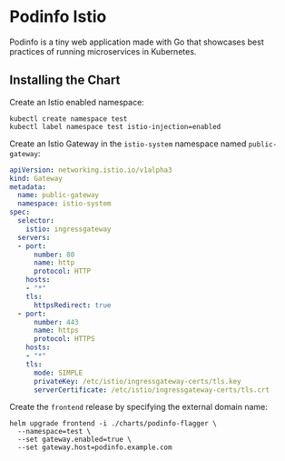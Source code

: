 # Podinfo Istio

Podinfo is a tiny web application made with Go 
that showcases best practices of running microservices in Kubernetes.

## Installing the Chart

Create an Istio enabled namespace:

```console
kubectl create namespace test
kubectl label namespace test istio-injection=enabled
```

Create an Istio Gateway in the `istio-system` namespace named `public-gateway`:

```yaml
apiVersion: networking.istio.io/v1alpha3
kind: Gateway
metadata:
  name: public-gateway
  namespace: istio-system
spec:
  selector:
    istio: ingressgateway
  servers:
  - port:
      number: 80
      name: http
      protocol: HTTP
    hosts:
    - "*"
    tls:
      httpsRedirect: true
  - port:
      number: 443
      name: https
      protocol: HTTPS
    hosts:
    - "*"
    tls:
      mode: SIMPLE
      privateKey: /etc/istio/ingressgateway-certs/tls.key
      serverCertificate: /etc/istio/ingressgateway-certs/tls.crt
```

Create the `frontend` release by specifying the external domain name:

```console
helm upgrade frontend -i ./charts/podinfo-flagger \
  --namespace=test \
  --set gateway.enabled=true \
  --set gateway.host=podinfo.example.com 
```


